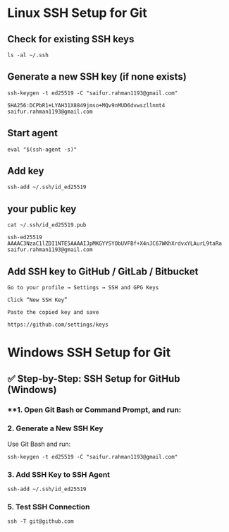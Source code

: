 # Linux SSH Setup for Git

## Check for existing SSH keys
```
ls -al ~/.ssh
```

## Generate a new SSH key (if none exists)

```
ssh-keygen -t ed25519 -C "saifur.rahman1193@gmail.com"

SHA256:DCPbR1+LYAH31X8849jmso+MQv9nMUD6dvwszllnmt4 saifur.rahman1193@gmail.com
```


## Start agent
```
eval "$(ssh-agent -s)"
```

## Add key
```
ssh-add ~/.ssh/id_ed25519
```

## your public key 
```
cat ~/.ssh/id_ed25519.pub

ssh-ed25519 AAAAC3NzaC1lZDI1NTE5AAAAIJpMKGYYSYObUVFBf+X4nJC67WKhXrdvxYLAurL9taRa saifur.rahman1193@gmail.com

```

## Add SSH key to GitHub / GitLab / Bitbucket

    Go to your profile → Settings → SSH and GPG Keys

    Click “New SSH Key”

    Paste the copied key and save

```
https://github.com/settings/keys
```



# Windows SSH Setup for Git

## ✅ Step-by-Step: SSH Setup for GitHub (Windows)

### **1. Open **Git Bash** or **Command Prompt**, and run:


### **2. Generate a New SSH Key**

Use Git Bash and run:

```
ssh-keygen -t ed25519 -C "saifur.rahman1193@gmail.com"
```

### **3. Add SSH Key to SSH Agent**

```
ssh-add ~/.ssh/id_ed25519
```
### **5. Test SSH Connection**

```
ssh -T git@github.com
```


